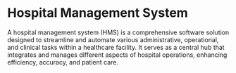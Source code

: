 # Hospital Management System

A hospital management system (HMS) is a comprehensive software solution designed to streamline and automate various administrative, operational, and clinical tasks within a healthcare facility. It serves as a central hub that integrates and manages different aspects of hospital operations, enhancing efficiency, accuracy, and patient care.

